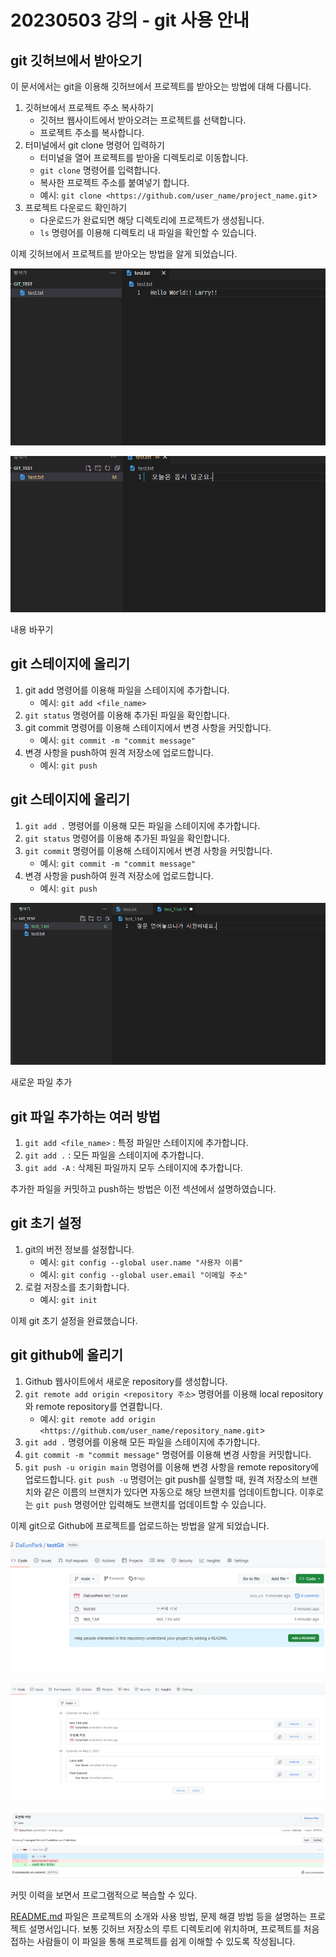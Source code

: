 # 20230503 강의 - git 사용 안내

## git 깃허브에서 받아오기

이 문서에서는 git을 이용해 깃허브에서 프로젝트를 받아오는 방법에 대해 다룹니다.

1. 깃허브에서 프로젝트 주소 복사하기
    - 깃허브 웹사이트에서 받아오려는 프로젝트를 선택합니다.
    - 프로젝트 주소를 복사합니다.
2. 터미널에서 git clone 명령어 입력하기
    - 터미널을 열어 프로젝트를 받아올 디렉토리로 이동합니다.
    - `git clone` 명령어를 입력합니다.
    - 복사한 프로젝트 주소를 붙여넣기 합니다.
    - 예시: `git clone <https://github.com/user_name/project_name.git`>
3. 프로젝트 다운로드 확인하기
    - 다운로드가 완료되면 해당 디렉토리에 프로젝트가 생성됩니다.
    - `ls` 명령어를 이용해 디렉토리 내 파일을 확인할 수 있습니다.

이제 깃허브에서 프로젝트를 받아오는 방법을 알게 되었습니다.

![Untitled](screeshots/Untitled.png)

![Untitled](screeshots/Untitled%201.png)

내용 바꾸기

## git 스테이지에 올리기

1. git add 명령어를 이용해 파일을 스테이지에 추가합니다.
    - 예시: `git add <file_name>`
2. `git status` 명령어를 이용해 추가된 파일을 확인합니다.
3. git commit 명령어를 이용해 스테이지에서 변경 사항을 커밋합니다.
    - 예시: `git commit -m "commit message"`
4. 변경 사항을 push하여 원격 저장소에 업로드합니다.
    - 예시: `git push`

## git 스테이지에 올리기

1. `git add .` 명령어를 이용해 모든 파일을 스테이지에 추가합니다.
2. `git status` 명령어를 이용해 추가된 파일을 확인합니다.
3. `git commit` 명령어를 이용해 스테이지에서 변경 사항을 커밋합니다.
    - 예시: `git commit -m "commit message"`
4. 변경 사항을 push하여 원격 저장소에 업로드합니다.
    - 예시: `git push`

![새로운 파일 추가](screeshots/Untitled%202.png)

새로운 파일 추가

## git 파일 추가하는 여러 방법

1. `git add <file_name>` : 특정 파일만 스테이지에 추가합니다.
2. `git add .` : 모든 파일을 스테이지에 추가합니다.
3. `git add -A` : 삭제된 파일까지 모두 스테이지에 추가합니다.

추가한 파일을 커밋하고 push하는 방법은 이전 섹션에서 설명하였습니다.

## git 초기 설정

1. git의 버전 정보를 설정합니다.
    - 예시: `git config --global user.name "사용자 이름"`
    - 예시: `git config --global user.email "이메일 주소"`
2. 로컬 저장소를 초기화합니다.
    - 예시: `git init`

이제 git 초기 설정을 완료했습니다.

## git github에 올리기

1. Github 웹사이트에서 새로운 repository를 생성합니다.
2. `git remote add origin <repository 주소>` 명령어를 이용해 local repository와 remote repository를 연결합니다.
    - 예시: `git remote add origin <https://github.com/user_name/repository_name.git`>
3. `git add .` 명령어를 이용해 모든 파일을 스테이지에 추가합니다.
4. `git commit -m "commit message"` 명령어를 이용해 변경 사항을 커밋합니다.
5. `git push -u origin main` 명령어를 이용해 변경 사항을 remote repository에 업로드합니다. 
`git push -u` 명령어는 git push를 실행할 때, 원격 저장소의 브랜치와 같은 이름의 브랜치가 있다면 자동으로 해당 브랜치를 업데이트합니다. 이후로는 `git push` 명령어만 입력해도 브랜치를 업데이트할 수 있습니다.

이제 git으로 Github에 프로젝트를 업로드하는 방법을 알게 되었습니다.

![Untitled](screeshots/Untitled%203.png)

![Untitled](screeshots/Untitled%204.png)

![Untitled](screeshots/Untitled%205.png)

커밋 이력을 보면서 프로그램적으로 복습할 수 있다.

[README.md](http://readme.md/) 파일은 프로젝트의 소개와 사용 방법, 문제 해결 방법 등을 설명하는 프로젝트 설명서입니다. 보통 깃허브 저장소의 루트 디렉토리에 위치하며, 프로젝트를 처음 접하는 사람들이 이 파일을 통해 프로젝트를 쉽게 이해할 수 있도록 작성됩니다.

